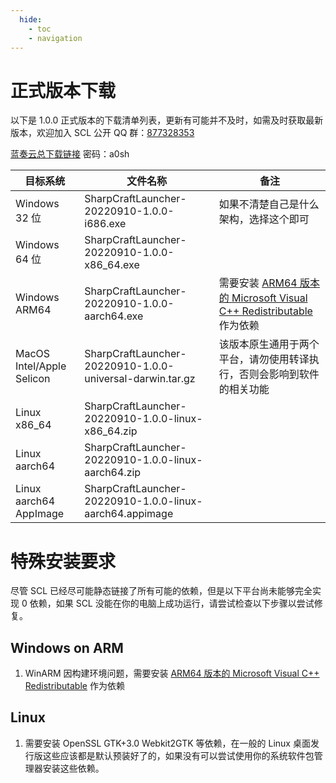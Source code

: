 ```yaml
---
  hide:
    - toc
    - navigation
---
```


# 正式版本下载

以下是 1.0.0 正式版本的下载清单列表，更新有可能并不及时，如需及时获取最新版本，欢迎加入 SCL 公开 QQ 群：[877328353](https://jq.qq.com/?_wv=1027&k=wY61QuOf)

[蓝奏云总下载链接](https://wwu.lanzouy.com/b07o64kxa) 密码：a0sh

|目标系统|文件名称|备注|
|--------|--------|----|
|Windows 32 位|SharpCraftLauncher-20220910-1.0.0-i686.exe|如果不清楚自己是什么架构，选择这个即可|
|Windows 64 位|SharpCraftLauncher-20220910-1.0.0-x86_64.exe||
|Windows ARM64|SharpCraftLauncher-20220910-1.0.0-aarch64.exe|需要安装 [ARM64 版本的 Microsoft Visual C++ Redistributable](https://aka.ms/vs/17/release/vc_redist.arm64.exe) 作为依赖|
|MacOS Intel/Apple Selicon|SharpCraftLauncher-20220910-1.0.0-universal-darwin.tar.gz|该版本原生通用于两个平台，请勿使用转译执行，否则会影响到软件的相关功能|
|Linux x86_64|SharpCraftLauncher-20220910-1.0.0-linux-x86_64.zip||
|Linux aarch64|SharpCraftLauncher-20220910-1.0.0-linux-aarch64.zip||
|Linux aarch64 AppImage|SharpCraftLauncher-20220910-1.0.0-linux-aarch64.appimage||

# 特殊安装要求

尽管 SCL 已经尽可能静态链接了所有可能的依赖，但是以下平台尚未能够完全实现 0 依赖，如果 SCL 没能在你的电脑上成功运行，请尝试检查以下步骤以尝试修复。

## Windows on ARM

1. WinARM 因构建环境问题，需要安装 [ARM64 版本的 Microsoft Visual C++ Redistributable](https://aka.ms/vs/17/release/vc_redist.arm64.exe) 作为依赖

## Linux

1. 需要安装 OpenSSL GTK+3.0 Webkit2GTK 等依赖，在一般的 Linux 桌面发行版这些应该都是默认预装好了的，如果没有可以尝试使用你的系统软件包管理器安装这些依赖。
